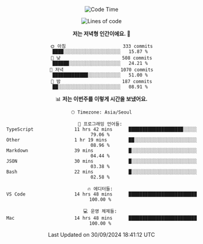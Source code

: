 <div align='center'>
 
<!--START_SECTION:waka-->
![Code Time](http://img.shields.io/badge/Code%20Time-3%2C851%20hrs%2023%20mins-blue)

![Lines of code](https://img.shields.io/badge/%EC%A0%80%EB%8A%94%20%EC%97%AC%ED%83%9C%EA%B9%8C%EC%A7%80%20-1.3%20million%20%EC%A4%84%EC%9D%98%20%EC%BD%94%EB%93%9C%EB%A5%BC%20%EC%9E%91%EC%84%B1%ED%96%88%EC%96%B4%EC%9A%94.-blue)

**저는 저녁형 인간이에요. 🦉** 

```text
🌞 아침                     333 commits         ████░░░░░░░░░░░░░░░░░░░░░   15.87 % 
🌆 낮　                     508 commits         ██████░░░░░░░░░░░░░░░░░░░   24.21 % 
🌃 저녁                     1070 commits        █████████████░░░░░░░░░░░░   51.00 % 
🌙 밤　                     187 commits         ██░░░░░░░░░░░░░░░░░░░░░░░   08.91 % 
```


📊 **저는 이번주를 이렇게 시간을 보냈어요.** 

```text
🕑︎ Timezone: Asia/Seoul

💬 프로그래밍 언어들: 
TypeScript               11 hrs 42 mins      ████████████████████░░░░░   79.06 % 
Other                    1 hr 19 mins        ██░░░░░░░░░░░░░░░░░░░░░░░   08.96 % 
Markdown                 39 mins             █░░░░░░░░░░░░░░░░░░░░░░░░   04.44 % 
JSON                     30 mins             █░░░░░░░░░░░░░░░░░░░░░░░░   03.38 % 
Bash                     22 mins             █░░░░░░░░░░░░░░░░░░░░░░░░   02.58 % 

🔥 에디터들: 
VS Code                  14 hrs 48 mins      █████████████████████████   100.00 % 

💻 운영 체제들: 
Mac                      14 hrs 48 mins      █████████████████████████   100.00 % 
```


 Last Updated on 30/09/2024 18:41:12 UTC
<!--END_SECTION:waka-->
 </div>
<!---
Emewjin/Emewjin is a ✨ special ✨ repository because its `README.md` (this file) appears on your GitHub profile.
You can click the Preview link to take a look at your changes.
--->
